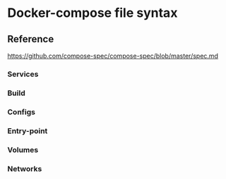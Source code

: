 # Docker-compose file syntax

## Reference

https://github.com/compose-spec/compose-spec/blob/master/spec.md

### Services

### Build

### Configs

### Entry-point

### Volumes

### Networks